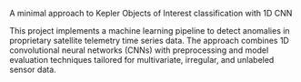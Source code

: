 A minimal approach to Kepler Objects of Interest classification with 1D CNN

This project implements a machine learning pipeline to detect anomalies in proprietary satellite telemetry time series data. 
The approach combines 1D convolutional neural networks (CNNs) with preprocessing and model evaluation techniques tailored for multivariate, irregular, and unlabeled sensor data.
